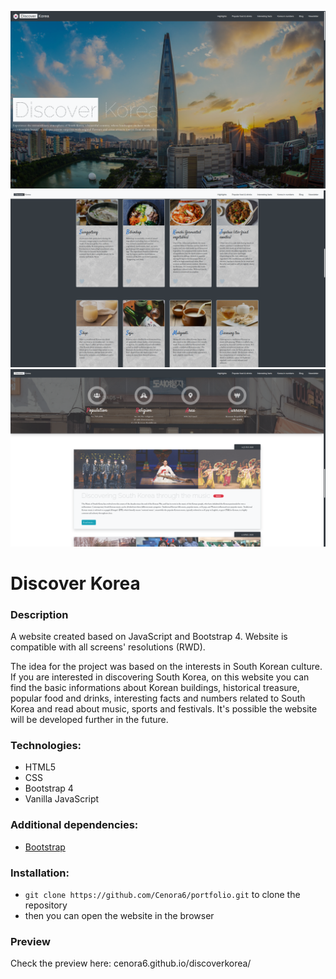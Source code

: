 ![](assets/preview/preview-1.png)
![](assets/preview/preview-2.png)
![](assets/preview/preview-3.png)

# Discover Korea

### Description
A website created based on JavaScript and Bootstrap 4. Website is compatible with all screens' resolutions (RWD). 

The idea for the project was based on the interests in South Korean culture. If you are interested in discovering South Korea, on this website you can find the basic informations about Korean buildings, historical treasure, popular food and drinks, interesting facts and numbers related to South Korea and read about music, sports and festivals. It's possible the website will be developed further in the future.
 
### Technologies:
- HTML5
- CSS
- Bootstrap 4
- Vanilla JavaScript

### Additional dependencies: 
- [Bootstrap](https://www.npmjs.com/package/bootstrap/)

### Installation:

-  ```git clone https://github.com/Cenora6/portfolio.git``` to clone the repository
- then you can open the website in the browser

### Preview
Check the preview here: cenora6.github.io/discoverkorea/
